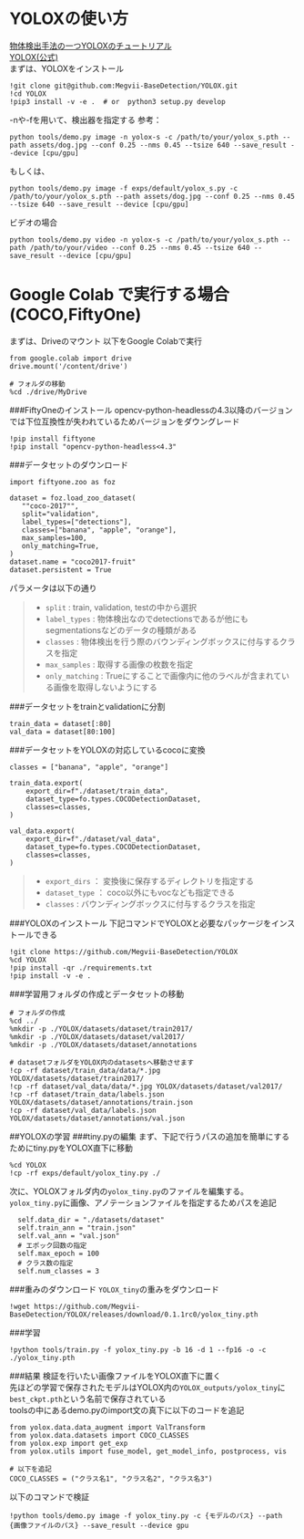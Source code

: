 # YOLOXの使い方  
[物体検出手法の一つYOLOXのチュートリアル](https://book.st-hakky.com/docs/object-detection-yolox-tutorial/)  
[YOLOX(公式)](https://github.com/Megvii-BaseDetection/YOLOX)  
まずは、YOLOXをインストール

```
!git clone git@github.com:Megvii-BaseDetection/YOLOX.git
!cd YOLOX
!pip3 install -v -e .  # or  python3 setup.py develop
```

-nや-fを用いて、検出器を指定する
参考：

```
python tools/demo.py image -n yolox-s -c /path/to/your/yolox_s.pth --path assets/dog.jpg --conf 0.25 --nms 0.45 --tsize 640 --save_result --device [cpu/gpu]
```

もしくは、

```
python tools/demo.py image -f exps/default/yolox_s.py -c /path/to/your/yolox_s.pth --path assets/dog.jpg --conf 0.25 --nms 0.45 --tsize 640 --save_result --device [cpu/gpu]
```

ビデオの場合

```
python tools/demo.py video -n yolox-s -c /path/to/your/yolox_s.pth --path /path/to/your/video --conf 0.25 --nms 0.45 --tsize 640 --save_result --device [cpu/gpu]
```

# Google Colab で実行する場合(COCO,FiftyOne)
まずは、Driveのマウント
以下をGoogle Colabで実行

```
from google.colab import drive
drive.mount('/content/drive')

# フォルダの移動
%cd ./drive/MyDrive
```

###FiftyOneのインストール
opencv-python-headlessの4.3以降のバージョンでは下位互換性が失われているためバージョンをダウングレード

```
!pip install fiftyone
!pip install "opencv-python-headless<4.3"
```

###データセットのダウンロード

```
import fiftyone.zoo as foz

dataset = foz.load_zoo_dataset(
   ""coco-2017"",
   split="validation",
   label_types=["detections"],
   classes=["banana", "apple", "orange"],
   max_samples=100,
   only_matching=True,
)
dataset.name = "coco2017-fruit"
dataset.persistent = True
```

パラメータは以下の通り  
> - `split` : train, validation, testの中から選択  
> - `label_types` : 物体検出なのでdetectionsであるが他にもsegmentationsなどのデータの種類がある  
> - `classes` : 物体検出を行う際のバウンディングボックスに付与するクラスを指定
> - `max_samples` : 取得する画像の枚数を指定
> - `only_matching` : Trueにすることで画像内に他のラベルが含まれている画像を取得しないようにする


###データセットをtrainとvalidationに分割

```
train_data = dataset[:80]
val_data = dataset[80:100]
```

###データセットをYOLOXの対応しているcocoに変換

```
classes = ["banana", "apple", "orange"]

train_data.export(
    export_dir=f"./dataset/train_data",
    dataset_type=fo.types.COCODetectionDataset,
    classes=classes,
)

val_data.export(
    export_dir=f"./dataset/val_data",
    dataset_type=fo.types.COCODetectionDataset,
    classes=classes,
)
```

> - `export_dirs` ： 変換後に保存するディレクトリを指定する
> - `dataset_type` ： coco以外にもvocなども指定できる
> - `classes` : バウンディングボックスに付与するクラスを指定


###YOLOXのインストール
下記コマンドでYOLOXと必要なパッケージをインストールできる

```
!git clone https://github.com/Megvii-BaseDetection/YOLOX
%cd YOLOX
!pip install -qr ./requirements.txt 
!pip install -v -e .
```


###学習用フォルダの作成とデータセットの移動

```
# フォルダの作成
%cd ../
%mkdir -p ./YOLOX/datasets/dataset/train2017/
%mkdir -p ./YOLOX/datasets/dataset/val2017/
%mkdir -p ./YOLOX/datasets/dataset/annotations

# datasetフォルダをYOLOX内のdatasetsへ移動させます
!cp -rf dataset/train_data/data/*.jpg YOLOX/datasets/dataset/train2017/
!cp -rf dataset/val_data/data/*.jpg YOLOX/datasets/dataset/val2017/
!cp -rf dataset/train_data/labels.json YOLOX/datasets/dataset/annotations/train.json
!cp -rf dataset/val_data/labels.json YOLOX/datasets/dataset/annotations/val.json
```


##YOLOXの学習
###tiny.pyの編集
まず、下記で行うパスの追加を簡単にするためにtiny.pyをYOLOX直下に移動

```
%cd YOLOX
!cp -rf exps/default/yolox_tiny.py ./
```

次に、YOLOXフォルダ内の`yolox_tiny.py`のファイルを編集する。`yolox_tiny.py`に画像、アノテーションファイルを指定するためパスを追記

```
  self.data_dir = "./datasets/dataset"
  self.train_ann = "train.json"
  self.val_ann = "val.json"
  # エポック回数の指定
  self.max_epoch = 100
  # クラス数の指定
  self.num_classes = 3
```


###重みのダウンロード
`YOLOX_tiny`の重みをダウンロード

```
!wget https://github.com/Megvii-BaseDetection/YOLOX/releases/download/0.1.1rc0/yolox_tiny.pth
```


###学習

```
!python tools/train.py -f yolox_tiny.py -b 16 -d 1 --fp16 -o -c ./yolox_tiny.pth
```


###結果
検証を行いたい画像ファイルをYOLOX直下に置く  
先ほどの学習で保存されたモデルはYOLOX内の`YOLOX_outputs/yolox_tiny`に`best_ckpt.pth`という名前で保存されている  
toolsの中にあるdemo.pyのimport文の真下に以下のコードを追記

```
from yolox.data.data_augment import ValTransform
from yolox.data.datasets import COCO_CLASSES
from yolox.exp import get_exp
from yolox.utils import fuse_model, get_model_info, postprocess, vis

# 以下を追記
COCO_CLASSES = ("クラス名1", "クラス名2", "クラス名3")
```

以下のコマンドで検証
```
!python tools/demo.py image -f yolox_tiny.py -c {モデルのパス} --path {画像ファイルのパス} --save_result --device gpu
```

